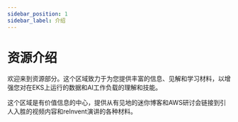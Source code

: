 ```yaml
---
sidebar_position: 1
sidebar_label: 介绍
---
```


# 资源介绍

欢迎来到资源部分。这个区域致力于为您提供丰富的信息、见解和学习材料，以增强您对在EKS上运行的数据和AI工作负载的理解和技能。

这个区域是有价值信息的中心，提供从有见地的迷你博客和AWS研讨会链接到引人入胜的视频内容和reInvent演讲的各种材料。
